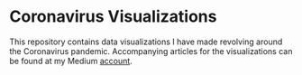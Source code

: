 # Coronavirus Visualizations

This repository contains data visualizations I have made revolving around the Coronavirus pandemic. Accompanying articles for the visualizations can be found at my Medium [account]([https://medium.com/@AshankKumar]). 
